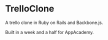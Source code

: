 TrelloClone
============

A trello clone in Ruby on Rails and Backbone.js.

Built in a week and a half for AppAcademy.
